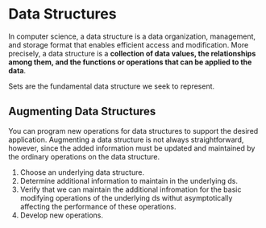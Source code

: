 # Data Structures

In computer science, a data structure is a data organization, management, and storage format that enables efficient access and modification. More precisely, a data structure is a __collection of data values, the relationships among them, and the functions or operations that can be applied to the data__.

Sets are the fundamental data structure we seek to represent.

## Augmenting Data Structures

You can program new operations for data structures to support the desired application. Augmenting a data structure is not always straightforward, however, since the added information must be updated and maintained by the ordinary operations on the data structure.

1. Choose an underlying data structure.
2. Determine additional information to maintain in the underlying ds.
3. Verify that we can maintain the additional infromation for the basic modifying operations of the underlying ds withut asymptotically affecting the performance of these operations.
4. Develop new operations.

